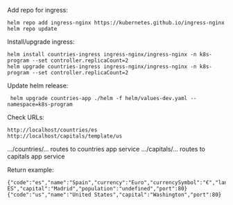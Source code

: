 Add repo for ingress:
```
helm repo add ingress-nginx https://kubernetes.github.io/ingress-nginx
helm repo update
```

Install/upgrade ingress:
```
helm install countries-ingress ingress-nginx/ingress-nginx -n k8s-program --set controller.replicaCount=2
helm upgrade countries-ingress ingress-nginx/ingress-nginx -n k8s-program --set controller.replicaCount=2
```

Update helm release:
```
 helm upgrade countries-app ./helm -f helm/values-dev.yaml --namespace=k8s-program
```

Check URLs:
```
http://localhost/countries/es
http://localhost/capitals/template/us
```

.../countries/... routes to countries app service
.../capitals/... routes to capitals app service

Return example:
```
{"code":"es","name":"Spain","currency":"Euro","currencySymbol":"€","language":"es-ES","capital":"Madrid","population":"undefined","port":80}
{"code":"us","name":"United States","capital":"Washington","port":80}
```
